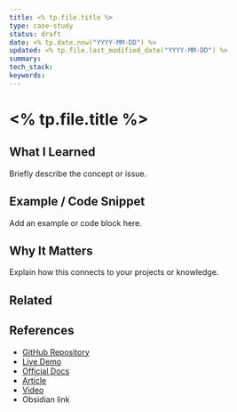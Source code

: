 ```yaml
---
title: <% tp.file.title %>
type: case-study
status: draft
date: <% tp.date.now("YYYY-MM-DD") %>
updated: <% tp.file.last_modified_date("YYYY-MM-DD") %>
summary:
tech_stack:
keywords:
---
```

# <% tp.file.title %>

## What I Learned
Briefly describe the concept or issue.

## Example / Code Snippet
Add an example or code block here.

## Why It Matters
Explain how this connects to your projects or knowledge.

## Related 

## References
- [GitHub Repository](#)
- [Live Demo](#)
- [Official Docs](https://react.dev)
- [Article](#)
- [Video](#)
- Obsidian link
